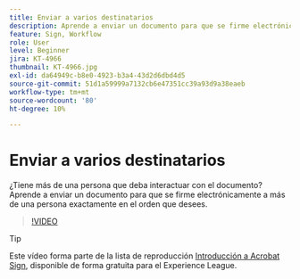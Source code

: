 ```yaml
---
title: Enviar a varios destinatarios
description: Aprende a enviar un documento para que se firme electrónicamente a más de una persona exactamente en el orden que desees
feature: Sign, Workflow
role: User
level: Beginner
jira: KT-4966
thumbnail: KT-4966.jpg
exl-id: da64949c-b8e0-4923-b3a4-43d2d6dbd4d5
source-git-commit: 51d1a59999a7132cb6e47351cc39a93d9a38eaeb
workflow-type: tm+mt
source-wordcount: '80'
ht-degree: 10%

---
```


# Enviar a varios destinatarios

¿Tiene más de una persona que deba interactuar con el documento? Aprende a enviar un documento para que se firme electrónicamente a más de una persona exactamente en el orden que desees.

>[!VIDEO](https://video.tv.adobe.com/v/341296?quality=12&learn=on&hidetitle=true)

>[!TIP]
>
>Este vídeo forma parte de la lista de reproducción [Introducción a Acrobat Sign](https://experienceleague.adobe.com/es/playlists/acrobat-sign-get-started-business-users), disponible de forma gratuita para el Experience League.
